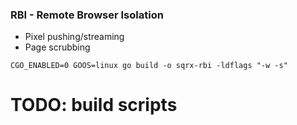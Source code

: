 ### RBI - Remote Browser Isolation

- Pixel pushing/streaming
- Page scrubbing

```
CGO_ENABLED=0 GOOS=linux go build -o sqrx-rbi -ldflags "-w -s"

```

# TODO: build scripts

